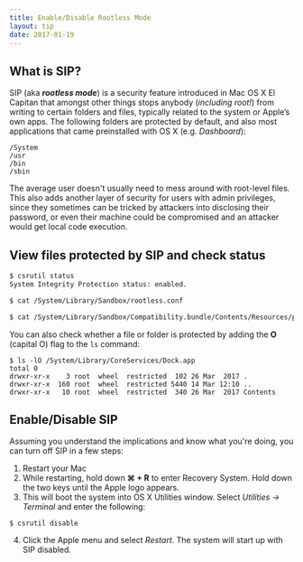 ```yaml
---
title: Enable/Disable Rootless Mode
layout: tip
date: 2017-01-19
---
```


## What is SIP?

SIP (aka _**rootless mode**_) is a security feature introduced in Mac OS X El Capitan that amongst other things stops anybody (_including root!_) from writing to certain folders and files, typically related to the system or Apple’s own apps. The following folders are protected by default, and also most applications that came preinstalled with OS X (e.g. _Dashboard_):
```
/System
/usr
/bin
/sbin
```

The average user doesn't usually need to mess around with root-level files. This also adds another layer of security for users with admin privileges, since they sometimes can be tricked by attackers into disclosing their password, or even their machine could be compromised and an attacker would get local code execution.

## View files protected by SIP  and check status
```bash
$ csrutil status
System Integrity Protection status: enabled.

$ cat /System/Library/Sandbox/rootless.conf

$ cat /System/Library/Sandbox/Compatibility.bundle/Contents/Resources/paths
```

You can also check whether a file or folder is protected by adding the **O** (capital O) flag to the ```ls``` command:
```
$ ls -lO /System/Library/CoreServices/Dock.app
total 0
drwxr-xr-x    3 root  wheel  restricted  102 26 Mar  2017 .
drwxr-xr-x  160 root  wheel  restricted 5440 14 Mar 12:10 ..
drwxr-xr-x   10 root  wheel  restricted  340 26 Mar  2017 Contents
```

## Enable/Disable SIP
Assuming you understand the implications and know what you're doing, you can turn off SIP in a few steps:

1. Restart your Mac
2. While restarting, hold down **⌘ + R** to enter Recovery System. Hold down the two keys until the Apple logo appears.
3. This will boot the system into OS X Utilities window. Select _Utilities → Terminal_ and enter the following:
```bas
$ csrutil disable
```
4. Click the Apple menu and select _Restart_. The system will start up with SIP disabled.


